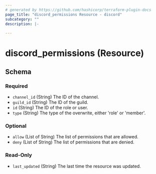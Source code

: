 ```yaml
---
# generated by https://github.com/hashicorp/terraform-plugin-docs
page_title: "discord_permissions Resource - discord"
subcategory: ""
description: |-
  
---
```


# discord_permissions (Resource)





<!-- schema generated by tfplugindocs -->
## Schema

### Required

- `channel_id` (String) The ID of the channel.
- `guild_id` (String) The ID of the guild.
- `id` (String) The ID of the role or user.
- `type` (String) The type of the overwrite, either 'role' or 'member'.

### Optional

- `allow` (List of String) The list of permissions that are allowed.
- `deny` (List of String) The list of permissions that are denied.

### Read-Only

- `last_updated` (String) The last time the resource was updated.
